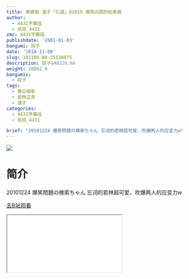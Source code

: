 ```yaml
---
title: 奥黛丽 漫才「引退」@2010 爆笑问题的检索酱
author:
  - 4431字幕组
  - 叔叔_4431
zmz: 4431字幕组
publishdate: '2001-01-03'
bangumi: 段子
date: '2018-11-08'
slug: 181108-NA-35530875
description: 段子&#8226;NA
weight: 18892.0
bangumis:
  - 段子
tags:
  - 春日俊彰
  - 若林正恭
  - 漫才
categories:
  - 4431字幕组
  - 叔叔_4431

brief: "20101224 爆笑問題の検索ちゃん 忘词的若林超可爱，吹爆两人的应变力w"
---
```

![](https://i.imgur.com/vMmzQg7.jpg)
# 简介  
20101224 爆笑問題の検索ちゃん
忘词的若林超可爱，吹爆两人的应变力w  

[去B站观看](https://www.bilibili.com/video/av35530875/)
<div class ="resp-container"><iframe class="testiframe" src="//player.bilibili.com/player.html?aid=35530875"", scrolling="no", allowfullscreen="true" > </iframe></div> 
